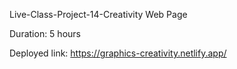 Live-Class-Project-14-Creativity Web Page

Duration: 5 hours

Deployed link: https://graphics-creativity.netlify.app/


